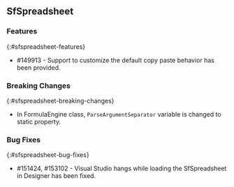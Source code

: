## SfSpreadsheet

### Features
{:#sfspreadsheet-features}

* \#149913 - Support to customize the default copy paste behavior has been provided.

### Breaking Changes
{:#sfspreadsheet-breaking-changes}

* In FormulaEngine class, `ParseArgumentSeparator` variable is changed to static property.

### Bug Fixes
{:#sfspreadsheet-bug-fixes}
  
* \#151424, \#153102 - Visual Studio hangs while loading the SfSpreadsheet in Designer has been fixed.

